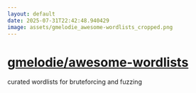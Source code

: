 ```yaml
---
layout: default
date: 2025-07-31T22:42:48.940429
image: assets/gmelodie_awesome-wordlists_cropped.png
---
```


# [gmelodie/awesome-wordlists](https://github.com/gmelodie/awesome-wordlists)

curated wordlists for bruteforcing and fuzzing

